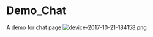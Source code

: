# Demo_Chat
A demo for chat page
![device-2017-10-21-184158.png](http://upload-images.jianshu.io/upload_images/1780352-9e637287da949bd0.png?imageMogr2/auto-orient/strip%7CimageView2/2/w/360)
